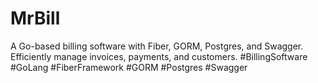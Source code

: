 # MrBill
A Go-based billing software with Fiber, GORM, Postgres, and Swagger. Efficiently manage invoices, payments, and customers. #BillingSoftware #GoLang #FiberFramework #GORM #Postgres #Swagger
